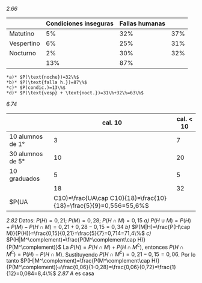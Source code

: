 *2.66* 

|            | Condiciones inseguras | Fallas humanas |        |
| ---------- | --------------------- | -------------- | ------ |
| Matutino   | $5\%$                 | $32\%$         | $37\%$ |
| Vespertino | $6\%$                 | $25\%$         | $31\%$ |
| Nocturno   | $2\%$                 | $30\%$         | $32\%$ |
|            | $13\%$                | $87\%$         |        |
	*a)* $P(\text{noche})=32\%$
	*b)* $P(\text{falla h.})=87\%$
	*c)* $P(condic.)=13\%$
	*d)* $P(\text{vesp} + \text{noct.})=31\%+32\%=63\%$

*6.74*

|                      | cal. 10 | cal. < 10 |
| -------------------- | ------- | --------- |
| $10$ alumnos de $1°$ | $3$     | $7$       |
| $30$ alumnos de $5°$ | $10$    | $20$      |
| $10$ graduados       | $5$     | $5$       |
|                      | $18$    | $32$      |
$P(UA|C10)=\frac{UA\cap C10}{18}=\frac{10}{18}=\frac{5}{9}=0,556=55,6\%$

*2.82* Datos: $P(H)=0,21;\ P(M)=0,28;\ P(H\cap M)=0,15$
	*a)* $P(H\cup M)=P(H)+P(M)-P(H\cap M)=0,21+0,28-0,15=0,34$
	*b)* $P(M|H)=\frac{P(H\cap M)}{P(H)}=\frac{0,15}{0,21}=\frac{5}{7}=0,714=71,4\%$
	*c)* $P(H|M^\complement)=\frac{P(M^\complement\cap H)}{P(M^\complement)}$
	La $P(H)=P(H\cap M)+P(H\cap M^\complement)$, entonces $P(H\cap M^\complement)=P(H)-P(H\cap M)$. Sustituyendo $P(H\cap M^\complement)=0,21-0,15=0,06$. Por lo tanto
	$P(H|M^\complement)=\frac{P(M^\complement\cap H)}{P(M^\complement)}=\frac{0,06}{1-0,28}=\frac{0,06}{0,72}=\frac{1}{12}=0,084=8,4\%$
*2.87* $A$ es casa 